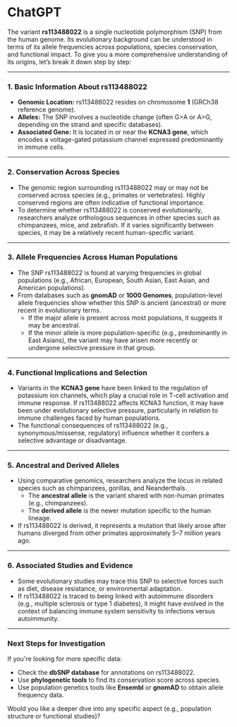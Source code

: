 # ChatGPT

The variant **rs113488022** is a single nucleotide polymorphism (SNP) from the human genome. Its evolutionary background can be understood in terms of its allele frequencies across populations, species conservation, and functional impact. To give you a more comprehensive understanding of its origins, let’s break it down step by step:

---

### 1. **Basic Information About rs113488022**
   - **Genomic Location:** rs113488022 resides on chromosome **1** (GRCh38 reference genome).
   - **Alleles:** The SNP involves a nucleotide change (often G>A or A>G, depending on the strand and specific databases).
   - **Associated Gene:** It is located in or near the **KCNA3 gene**, which encodes a voltage-gated potassium channel expressed predominantly in immune cells.

---

### 2. **Conservation Across Species**
   - The genomic region surrounding rs113488022 may or may not be conserved across species (e.g., primates or vertebrates). Highly conserved regions are often indicative of functional importance.
   - To determine whether rs113488022 is conserved evolutionarily, researchers analyze orthologous sequences in other species such as chimpanzees, mice, and zebrafish. If it varies significantly between species, it may be a relatively recent human-specific variant.

---

### 3. **Allele Frequencies Across Human Populations**
   - The SNP rs113488022 is found at varying frequencies in global populations (e.g., African, European, South Asian, East Asian, and American populations).
   - From databases such as **gnomAD** or **1000 Genomes**, population-level allele frequencies show whether this SNP is ancient (ancestral) or more recent in evolutionary terms.
     - If the major allele is present across most populations, it suggests it may be ancestral.
     - If the minor allele is more population-specific (e.g., predominantly in East Asians), the variant may have arisen more recently or undergone selective pressure in that group.

---

### 4. **Functional Implications and Selection**
   - Variants in the **KCNA3 gene** have been linked to the regulation of potassium ion channels, which play a crucial role in T-cell activation and immune response. If rs113488022 affects KCNA3 function, it may have been under evolutionary selective pressure, particularly in relation to immune challenges faced by human populations.
   - The functional consequences of rs113488022 (e.g., synonymous/missense, regulatory) influence whether it confers a selective advantage or disadvantage.

---

### 5. **Ancestral and Derived Alleles**
   - Using comparative genomics, researchers analyze the locus in related species such as chimpanzees, gorillas, and Neanderthals.
     - The **ancestral allele** is the variant shared with non-human primates (e.g., chimpanzees).
     - The **derived allele** is the newer mutation specific to the human lineage.
   - If rs113488022 is derived, it represents a mutation that likely arose after humans diverged from other primates approximately 5–7 million years ago.

---

### 6. **Associated Studies and Evidence**
   - Some evolutionary studies may trace this SNP to selective forces such as diet, disease resistance, or environmental adaptation.
   - If rs113488022 is traced to being linked with autoimmune disorders (e.g., multiple sclerosis or type 1 diabetes), it might have evolved in the context of balancing immune system sensitivity to infections versus autoimmunity.

---

### Next Steps for Investigation
If you're looking for more specific data:
   - Check the **dbSNP database** for annotations on rs113488022.
   - Use **phylogenetic tools** to find its conservation score across species.
   - Use population genetics tools like **Ensembl** or **gnomAD** to obtain allele frequency data.

Would you like a deeper dive into any specific aspect (e.g., population structure or functional studies)?